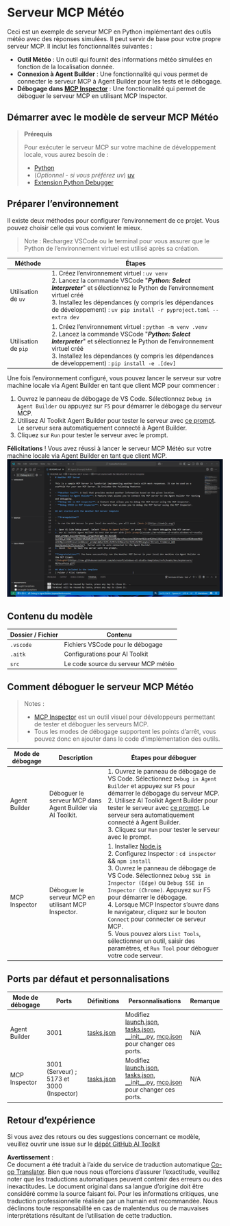 <!--
CO_OP_TRANSLATOR_METADATA:
{
  "original_hash": "999c5e7623c1e2d5e5a07c2feb39eb67",
  "translation_date": "2025-07-14T08:22:08+00:00",
  "source_file": "10-StreamliningAIWorkflowsBuildingAnMCPServerWithAIToolkit/lab3/code/weather_mcp/README.md",
  "language_code": "fr"
}
-->
# Serveur MCP Météo

Ceci est un exemple de serveur MCP en Python implémentant des outils météo avec des réponses simulées. Il peut servir de base pour votre propre serveur MCP. Il inclut les fonctionnalités suivantes :

- **Outil Météo** : Un outil qui fournit des informations météo simulées en fonction de la localisation donnée.
- **Connexion à Agent Builder** : Une fonctionnalité qui vous permet de connecter le serveur MCP à Agent Builder pour les tests et le débogage.
- **Débogage dans [MCP Inspector](https://github.com/modelcontextprotocol/inspector)** : Une fonctionnalité qui permet de déboguer le serveur MCP en utilisant MCP Inspector.

## Démarrer avec le modèle de serveur MCP Météo

> **Prérequis**
>
> Pour exécuter le serveur MCP sur votre machine de développement locale, vous aurez besoin de :
>
> - [Python](https://www.python.org/)
> - (*Optionnel - si vous préférez uv*) [uv](https://github.com/astral-sh/uv)
> - [Extension Python Debugger](https://marketplace.visualstudio.com/items?itemName=ms-python.debugpy)

## Préparer l’environnement

Il existe deux méthodes pour configurer l’environnement de ce projet. Vous pouvez choisir celle qui vous convient le mieux.

> Note : Rechargez VSCode ou le terminal pour vous assurer que le Python de l’environnement virtuel est utilisé après sa création.

| Méthode | Étapes |
| -------- | ----- |
| Utilisation de `uv` | 1. Créez l’environnement virtuel : `uv venv` <br>2. Lancez la commande VSCode "***Python: Select Interpreter***" et sélectionnez le Python de l’environnement virtuel créé <br>3. Installez les dépendances (y compris les dépendances de développement) : `uv pip install -r pyproject.toml --extra dev` |
| Utilisation de `pip` | 1. Créez l’environnement virtuel : `python -m venv .venv` <br>2. Lancez la commande VSCode "***Python: Select Interpreter***" et sélectionnez le Python de l’environnement virtuel créé<br>3. Installez les dépendances (y compris les dépendances de développement) : `pip install -e .[dev]` |

Une fois l’environnement configuré, vous pouvez lancer le serveur sur votre machine locale via Agent Builder en tant que client MCP pour commencer :
1. Ouvrez le panneau de débogage de VS Code. Sélectionnez `Debug in Agent Builder` ou appuyez sur `F5` pour démarrer le débogage du serveur MCP.
2. Utilisez AI Toolkit Agent Builder pour tester le serveur avec [ce prompt](../../../../../../../../../../open_prompt_builder). Le serveur sera automatiquement connecté à Agent Builder.
3. Cliquez sur `Run` pour tester le serveur avec le prompt.

**Félicitations** ! Vous avez réussi à lancer le serveur MCP Météo sur votre machine locale via Agent Builder en tant que client MCP.  
![DebugMCP](https://raw.githubusercontent.com/microsoft/windows-ai-studio-templates/refs/heads/dev/mcpServers/mcp_debug.gif)

## Contenu du modèle

| Dossier / Fichier | Contenu                                     |
| ----------------- | ------------------------------------------- |
| `.vscode`         | Fichiers VSCode pour le débogage            |
| `.aitk`           | Configurations pour AI Toolkit               |
| `src`             | Le code source du serveur MCP météo         |

## Comment déboguer le serveur MCP Météo

> Notes :
> - [MCP Inspector](https://github.com/modelcontextprotocol/inspector) est un outil visuel pour développeurs permettant de tester et déboguer les serveurs MCP.
> - Tous les modes de débogage supportent les points d’arrêt, vous pouvez donc en ajouter dans le code d’implémentation des outils.

| Mode de débogage | Description | Étapes pour déboguer |
| ---------------- | ----------- | -------------------- |
| Agent Builder | Déboguer le serveur MCP dans Agent Builder via AI Toolkit. | 1. Ouvrez le panneau de débogage de VS Code. Sélectionnez `Debug in Agent Builder` et appuyez sur `F5` pour démarrer le débogage du serveur MCP.<br>2. Utilisez AI Toolkit Agent Builder pour tester le serveur avec [ce prompt](../../../../../../../../../../open_prompt_builder). Le serveur sera automatiquement connecté à Agent Builder.<br>3. Cliquez sur `Run` pour tester le serveur avec le prompt. |
| MCP Inspector | Déboguer le serveur MCP en utilisant MCP Inspector. | 1. Installez [Node.js](https://nodejs.org/)<br>2. Configurez Inspector : `cd inspector` && `npm install` <br>3. Ouvrez le panneau de débogage de VS Code. Sélectionnez `Debug SSE in Inspector (Edge)` ou `Debug SSE in Inspector (Chrome)`. Appuyez sur F5 pour démarrer le débogage.<br>4. Lorsque MCP Inspector s’ouvre dans le navigateur, cliquez sur le bouton `Connect` pour connecter ce serveur MCP.<br>5. Vous pouvez alors `List Tools`, sélectionner un outil, saisir des paramètres, et `Run Tool` pour déboguer votre code serveur.<br> |

## Ports par défaut et personnalisations

| Mode de débogage | Ports | Définitions | Personnalisations | Remarque |
| ---------------- | ----- | ----------- | ----------------- | -------- |
| Agent Builder | 3001 | [tasks.json](../../../../../../10-StreamliningAIWorkflowsBuildingAnMCPServerWithAIToolkit/lab3/code/weather_mcp/.vscode/tasks.json) | Modifiez [launch.json](../../../../../../10-StreamliningAIWorkflowsBuildingAnMCPServerWithAIToolkit/lab3/code/weather_mcp/.vscode/launch.json), [tasks.json](../../../../../../10-StreamliningAIWorkflowsBuildingAnMCPServerWithAIToolkit/lab3/code/weather_mcp/.vscode/tasks.json), [\_\_init\_\_.py](../../../../../../10-StreamliningAIWorkflowsBuildingAnMCPServerWithAIToolkit/lab3/code/weather_mcp/src/__init__.py), [mcp.json](../../../../../../10-StreamliningAIWorkflowsBuildingAnMCPServerWithAIToolkit/lab3/code/weather_mcp/.aitk/mcp.json) pour changer ces ports. | N/A |
| MCP Inspector | 3001 (Serveur) ; 5173 et 3000 (Inspector) | [tasks.json](../../../../../../10-StreamliningAIWorkflowsBuildingAnMCPServerWithAIToolkit/lab3/code/weather_mcp/.vscode/tasks.json) | Modifiez [launch.json](../../../../../../10-StreamliningAIWorkflowsBuildingAnMCPServerWithAIToolkit/lab3/code/weather_mcp/.vscode/launch.json), [tasks.json](../../../../../../10-StreamliningAIWorkflowsBuildingAnMCPServerWithAIToolkit/lab3/code/weather_mcp/.vscode/tasks.json), [\_\_init\_\_.py](../../../../../../10-StreamliningAIWorkflowsBuildingAnMCPServerWithAIToolkit/lab3/code/weather_mcp/src/__init__.py), [mcp.json](../../../../../../10-StreamliningAIWorkflowsBuildingAnMCPServerWithAIToolkit/lab3/code/weather_mcp/.aitk/mcp.json) pour changer ces ports. | N/A |

## Retour d’expérience

Si vous avez des retours ou des suggestions concernant ce modèle, veuillez ouvrir une issue sur le [dépôt GitHub AI Toolkit](https://github.com/microsoft/vscode-ai-toolkit/issues)

**Avertissement** :  
Ce document a été traduit à l’aide du service de traduction automatique [Co-op Translator](https://github.com/Azure/co-op-translator). Bien que nous nous efforcions d’assurer l’exactitude, veuillez noter que les traductions automatiques peuvent contenir des erreurs ou des inexactitudes. Le document original dans sa langue d’origine doit être considéré comme la source faisant foi. Pour les informations critiques, une traduction professionnelle réalisée par un humain est recommandée. Nous déclinons toute responsabilité en cas de malentendus ou de mauvaises interprétations résultant de l’utilisation de cette traduction.